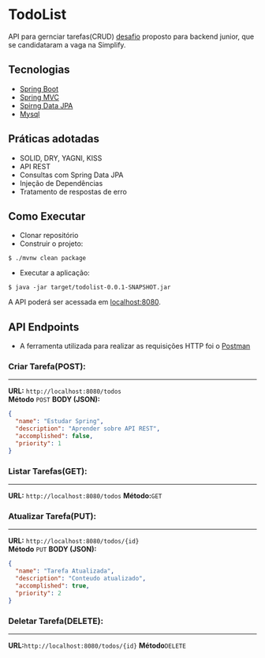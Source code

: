 <h1 allign = "center">
    TodoList
</h1>

API para gernciar tarefas(CRUD) [desafio](https://github.com/simplify-liferay/desafio-junior-backend-simplify) proposto para backend junior, que se candidataram a vaga na Simplify.

## Tecnologias
- [Spring Boot](https://spring.io/projects/spring-boot)
- [Spring MVC](https://docs.spring.io/spring-framework/reference/web/webmvc.html)
- [Spirng Data JPA](https://spring.io/projects/spring-data-jpa)
- [Mysql](https://dev.mysql.com/downloads/)

## Práticas adotadas

- SOLID, DRY, YAGNI, KISS
- API REST
- Consultas com Spring Data JPA
- Injeção de Dependências
- Tratamento de respostas de erro

## Como Executar

- Clonar repositório
- Construir o projeto:
```
$ ./mvnw clean package
```
- Executar a aplicação:
```
$ java -jar target/todolist-0.0.1-SNAPSHOT.jar
```

A API poderá ser acessada em [localhost:8080](http://localhost:8080).

## API Endpoints

- A ferramenta utilizada para realizar as requisições HTTP foi o [Postman](https://www.postman.com/)

### Criar Tarefa(POST):

---

**URL:** `http://localhost:8080/todos`  
**Método** `POST`
**BODY (JSON):**

```json
{
  "name": "Estudar Spring",
  "description": "Aprender sobre API REST",
  "accomplished": false,
  "priority": 1
}

```

### Listar Tarefas(GET):

---

**URL:** `http://localhost:8080/todos`
**Método:**`GET`

### Atualizar Tarefa(PUT):

---

**URL:** `http://localhost:8080/todos/{id}`  
**Método** `PUT`
**BODY (JSON):**

```json
{
  "name": "Tarefa Atualizada",
  "description": "Conteudo atualizado",
  "accomplished": true,
  "priority": 2
}

```

### Deletar Tarefa(DELETE):

---

**URL:**`http://localhost:8080/todos/{id}`
**Método**`DELETE`
